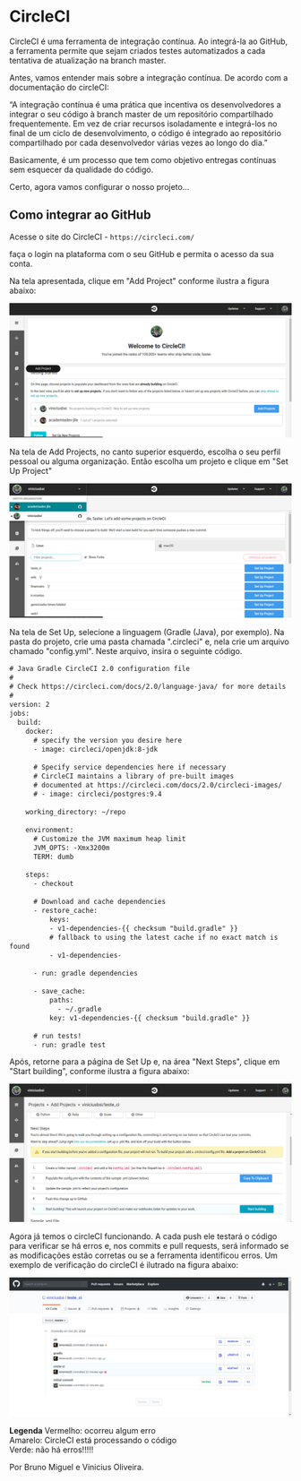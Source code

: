 # CircleCI

CircleCI é uma ferramenta de integração contínua. Ao integrá-la ao GitHub, a ferramenta permite que sejam criados testes automatizados a cada tentativa de atualização na branch master. 

Antes, vamos entender mais sobre a integração contínua. De acordo com a documentação do circleCI:

“A integração contínua é uma prática que incentiva os desenvolvedores a integrar o seu código à branch master de um repositório compartilhado frequentemente. Em vez de criar recursos isoladamente e integrá-los no final de um ciclo de desenvolvimento, o código é integrado ao repositório compartilhado por cada desenvolvedor várias vezes ao longo do dia.”

Basicamente, é um processo que tem como objetivo entregas contínuas sem esquecer da qualidade do código. 

Certo, agora vamos configurar o nosso projeto...

## Como integrar ao GitHub

Acesse o site do CircleCI - `https://circleci.com/`

faça o login na plataforma com o seu GitHub e permita o acesso da sua conta. 

Na tela apresentada, clique em "Add Project" conforme ilustra a figura abaixo:

![img1](.././imagens_tutoriais/circleCI/imgci1.png) 

Na tela de Add Projects, no canto superior esquerdo, escolha o seu perfil pessoal ou alguma organização. Então escolha um projeto e clique em "Set Up Project"

![img2](.././imagens_tutoriais/circleCI/imgci2.png) 

Na tela de Set Up, selecione a linguagem (Gradle (Java), por exemplo). Na pasta do projeto, crie uma pasta chamada ".circleci" e, nela crie um arquivo chamado "config.yml". Neste arquivo, insira o seguinte código.

```
# Java Gradle CircleCI 2.0 configuration file
#
# Check https://circleci.com/docs/2.0/language-java/ for more details
#
version: 2
jobs:
  build:
    docker:
      # specify the version you desire here
      - image: circleci/openjdk:8-jdk
      
      # Specify service dependencies here if necessary
      # CircleCI maintains a library of pre-built images
      # documented at https://circleci.com/docs/2.0/circleci-images/
      # - image: circleci/postgres:9.4

    working_directory: ~/repo

    environment:
      # Customize the JVM maximum heap limit
      JVM_OPTS: -Xmx3200m
      TERM: dumb
    
    steps:
      - checkout

      # Download and cache dependencies
      - restore_cache:
          keys:
          - v1-dependencies-{{ checksum "build.gradle" }}
          # fallback to using the latest cache if no exact match is found
          - v1-dependencies-

      - run: gradle dependencies

      - save_cache:
          paths:
            - ~/.gradle
          key: v1-dependencies-{{ checksum "build.gradle" }}
        
      # run tests!
      - run: gradle test
```
Após, retorne para a página de Set Up e, na área "Next Steps", clique em "Start building", conforme ilustra a figura abaixo:

![img3](.././imagens_tutoriais/circleCI/imgci3.png) 

Agora já temos o circleCI funcionando.  A cada push ele testará o código para verificar se há erros e, nos commits e pull requests, será informado se as modificações estão corretas ou se a ferramenta identificou erros. Um exemplo de verificação do circleCI é ilutrado na figura abaixo:

![img4](.././imagens_tutoriais/circleCI/imgci4.png) 

**Legenda**
Vermelho: ocorreu algum erro<br>
Amarelo: CircleCI está processando o código<br>
Verde: não há erros!!!!!

Por Bruno Miguel e Vinicius Oliveira.




